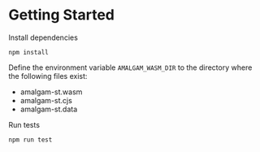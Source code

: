 # Getting Started

Install dependencies

    npm install

Define the environment variable `AMALGAM_WASM_DIR` to the directory where the following files exist:

- amalgam-st.wasm
- amalgam-st.cjs
- amalgam-st.data

Run tests

    npm run test
